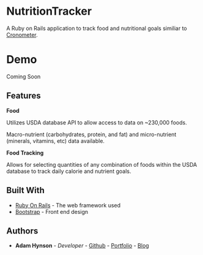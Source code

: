 # NutritionTracker
A Ruby on Rails application to track food and nutritional goals similiar to [Cronometer](https://cronometer.com/).

# Demo
Coming Soon

## Features
**Food**

Utilizes USDA database API to allow access to data on ~230,000 foods. 

Macro-nutrient (carbohydrates, protein, and fat) and micro-nutrient (minerals, vitamins, etc) data available. 

**Food Tracking**

Allows for selecting quantities of any combination of foods within the USDA database to track daily calorie and nutrient goals. 



 

## Built With

* [Ruby On Rails](http://rubyonrails.org/) - The web framework used
* [Bootstrap](https://getbootstrap.com/) - Front end design

## Authors

* **Adam Hynson** - *Developer* - [Github](https://github.com/hynsondevelops) - [Portfolio](https://hynson-tech-blog.herokuapp.com/portfolio) - [Blog](https://hynson-tech-blog.herokuapp.com/posts)
